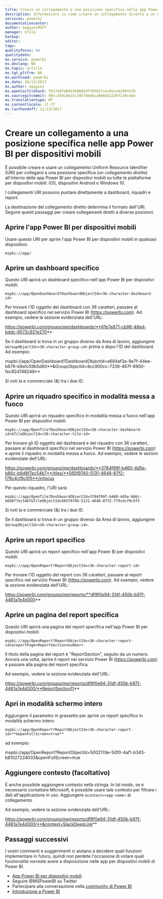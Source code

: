 ```yaml
---
title: Creare un collegamento a una posizione specifica nelle app Power BI per dispositivi mobili
description: Informazioni su come creare un collegamento diretto a un dashboard, un riquadro o un report specifico nell'app Power BI per dispositivi mobili con un collegamento Uniform Resource Identifier (URI).
services: powerbi
documentationcenter: 
author: maggiesMSFT
manager: kfile
backup: 
editor: 
tags: 
qualityfocus: no
qualitydate: 
ms.service: powerbi
ms.devlang: NA
ms.topic: article
ms.tgt_pltfrm: NA
ms.workload: powerbi
ms.date: 10/13/2017
ms.author: maggies
ms.openlocfilehash: f0174dfd845508b859f703827cec6e1a9290fe78
ms.sourcegitcommit: 99cc3b9cb615c2957dde6ca908a51238f129cebb
ms.translationtype: HT
ms.contentlocale: it-IT
ms.lasthandoff: 11/13/2017
---
```

# <a name="create-a-link-to-a-specific-location-in-the-power-bi-mobile-apps"></a>Creare un collegamento a una posizione specifica nelle app Power BI per dispositivi mobili
È possibile creare e usare un collegamento Uniform Resource Identifier (URI) per collegarsi a una posizione specifica (un *collegamento diretto*) all'interno delle app Power BI per dispositivi mobili su tutte le piattaforme per dispositivi mobili: iOS, dispositivi Android e Windows 10.

I collegamenti URI possono puntare direttamente a dashboard, riquadri e report.

La destinazione del collegamento diretto determina il formato dell'URI. Seguire questi passaggi per creare collegamenti diretti a diverse posizioni. 

## <a name="open-the-power-bi-mobile-app"></a>Aprire l'app Power BI per dispositivi mobili
Usare questo URI per aprire l'app Power BI per dispositivi mobili in qualsiasi dispositivo:

    mspbi://app/


## <a name="open-to-a-specific-dashboard"></a>Aprire un dashboard specifico
Questo URI aprirà un dashboard specifico nell'app Power BI per dispositivi mobili:

    mspbi://app/OpenDashboard?DashboardObjectId=<36-character-dashboard-id>

Per trovare l'ID oggetto del dashboard con 36 caratteri, passare al dashboard specifico nel servizio Power BI (https://powerbi.com). Ad esempio, vedere la sezione evidenziata dell'URL:

https://powerbi.com/groups/me/dashboards/**61b7e871-cb98-48ed-bddc-6572c921e270**

Se il dashboard si trova in un gruppo diverso da Area di lavoro, aggiungere `&GroupObjectId=<36-character-group-id>` prima o dopo l'ID del dashboard. Ad esempio: 

mspbi://app/OpenDashboard?DashboardObjectId=e684af3a-9e7f-44ee-b679-b9a1c59b5d60**&GroupObjectId=8cc900cc-7339-467f-8900-fec82d748248**

Si noti la e commerciale (&) tra i due ID.

## <a name="open-to-a-specific-tile-in-focus"></a>Aprire un riquadro specifico in modalità messa a fuoco
Questo URI aprirà un riquadro specifico in modalità messa a fuoco nell'app Power BI per dispositivi mobili:

    mspbi://app/OpenTile?DashboardObjectId=<36-character-dashboard-id>&TileObjectId=<36-character-tile-id>

Per trovare gli ID oggetto del dashboard e del riquadro con 36 caratteri, passare al dashboard specifico nel servizio Power BI (https://powerbi.com) e aprire il riquadro in modalità messa a fuoco. Ad esempio, vedere le sezioni evidenziate dell'URL:

https://powerbi.com/groups/me/dashboards/**3784f99f-b460-4d5e-b86c-b6d8f7ec54b7**/tiles/**565f9740-5131-4648-87f2-f79c4cf9c5f5**/infocus

Per questo riquadro, l'URI sarà:

    mspbi://app/OpenTile?DashboardObjectId=3784f99f-b460-4d5e-b86c-b6d8f7ec54b7&TileObjectId=565f9740-5131-4648-87f2-f79c4cf9c5f5

Si noti la e commerciale (&) tra i due ID.

Se il dashboard si trova in un gruppo diverso da Area di lavoro, aggiungere `&GroupObjectId=<36-character-group-id>`.

## <a name="open-to-a-specific-report"></a>Aprire un report specifico
Questo URI aprirà un report specifico nell'app Power BI per dispositivi mobili:

    mspbi://app/OpenReport?ReportObjectId=<36-character-report-id>

Per trovare l'ID oggetto del report con 36 caratteri, passare al report specifico nel servizio Power BI (https://powerbi.com). Ad esempio, vedere la sezione evidenziata dell'URL:

https://powerbi.com/groups/me/reports/**df9f0e94-31df-450b-b97f-4461a7e4d300**

## <a name="open-to-a-specific-report-page"></a>Aprire un pagina del report specifica
Questo URI aprirà una pagina del report specifica nell'app Power BI per dispositivi mobili:

    mspbi://app/OpenReport?ReportObjectId=<36-character-report-id>&reportPage=ReportSection<number>

Il titolo della pagina del report è "ReportSection", seguito da un numero. Ancora una volta, aprire il report nel servizio Power BI (https://powerbi.com) e passare alla pagina del report specifica. 

Ad esempio, vedere la sezione evidenziata dell'URL:

https://powerbi.com/groups/me/reports/df9f0e94-31df-450b-b97f-4461a7e4d300/**ReportSection11**

## <a name="open-in-full-screen-mode"></a>Apri in modalità schermo intero
Aggiungere il parametro in grassetto per aprire un report specifico in modalità schermo intero:

    mspbi://app/OpenReport?ReportObjectId=<36-character-report-id>**&openFullScreen=true**

ad esempio: 

mspbi://app/OpenReport?ReportObjectId=500217de-50f0-4af1-b345-b81027224033&openFullScreen=true

## <a name="add-context-optional"></a>Aggiungere contesto (facoltativo)
È anche possibile aggiungere contesto nella stringa. In tal modo, se è necessario contattare Microsoft, è possibile usare tale contesto per filtrare i dati all'applicazione in uso. Aggiungere `&context=<app-name>` al collegamento

Ad esempio, vedere la sezione evidenziata dell'URL: 

https://powerbi.com/groups/me/reports/df9f0e94-31df-450b-b97f-4461a7e4d300/**&context=SlackDeepLink**

## <a name="next-steps"></a>Passaggi successivi
I vostri commenti e suggerimenti ci aiutano a decidere quali funzioni implementare in futuro, quindi non perdete l'occasione di votare quali funzionalità vorreste avere a disposizione nelle app per dispositivi mobili di Power BI. 

* [App Power BI per dispositivi mobili](mobile-apps-for-mobile-devices.md)
* Seguire @MSPowerBI su Twitter
* Partecipare alla conversazione nella [community di Power BI](http://community.powerbi.com/)
* [Introduzione a Power BI](service-get-started.md)

